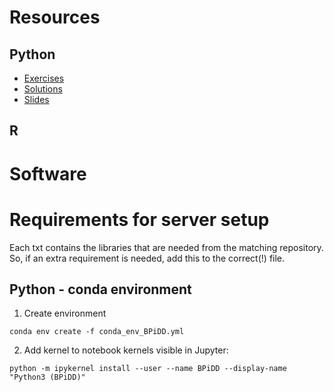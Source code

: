 # Resources

## Python

* [Exercises](python/exercises/)
* [Solutions](python/solutions/)
* [Slides](python/slides/)

## R


# Software

# Requirements for server setup

Each txt contains the libraries that are needed from the matching repository. So, if an extra requirement is needed, add this to the correct(!) file.

## Python - conda environment
1. Create environment
```
conda env create -f conda_env_BPiDD.yml
```
2. Add kernel to notebook kernels visible in Jupyter:
```
python -m ipykernel install --user --name BPiDD --display-name "Python3 (BPiDD)"
```
